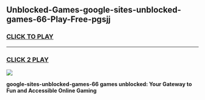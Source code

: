 
## Unblocked-Games-google-sites-unblocked-games-66-Play-Free-pgsjj
<h3>
<a href="https://premium76.site?title=google-sites-unblocked-games-66&ref=23A">CLICK TO PLAY</a></h3>
<hr>

<h3>
<a href="https://premium76.site?title=google-sites-unblocked-games-66&ref=23A">CLICK 2 PLAY</a>
  
</h3>

<a href="https://premium76.site?title=google-sites-unblocked-games-66&ref=23A"><img src="https://clearcache.store/games.png"></a>


**google-sites-unblocked-games-66 games unblocked: Your Gateway to Fun and Accessible Online Gaming**
